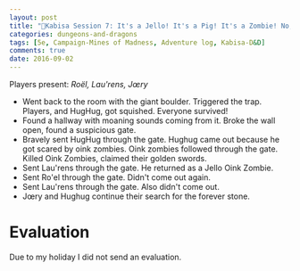 ```yaml
---
layout: post
title: "🐲Kabisa Session 7: It's a Jello! It's a Pig! It's a Zombie! No, it's a Jello Oink Zombie!"
categories: dungeons-and-dragons
tags: [5e, Campaign-Mines of Madness, Adventure log, Kabisa-D&D]
comments: true
date: 2016-09-02
---
```


Players present: _Roël, Lau'rens, Jœry_

- Went back to the room with the giant boulder. Triggered the trap. Players, and HugHug, got squished. Everyone survived!
- Found a hallway with moaning sounds coming from it. Broke the wall open, found a suspicious gate.
- Bravely sent HugHug through the gate. Hughug came out because he got scared by oink zombies. Oink zombies followed through the gate. Killed Oink Zombies, claimed their golden swords.
- Sent Lau'rens through the gate. He returned as a Jello Oink Zombie.
- Sent Ro'el through the gate. Didn't come out again.
- Sent Lau'rens through the gate. Also didn't come out.
- Jœry and Hughug continue their search for the forever stone.

# Evaluation

Due to my holiday I did not send an evaluation.
